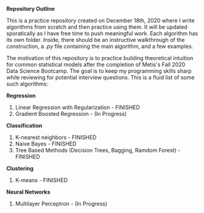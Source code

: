 **Repository Outline** 

This is a practice repository created on December 18th, 2020 where I write algorithms from scratch and then practice using them. It will be updated sporatically as I have free time to push meaningful work. Each algorithm has its own folder. Inside, there should be an instructive walkthrough of the construction, a *.py* file containing the main algorithm, and a few examples.

The motivation of this repository is to practice building theoretical intuition for common statistical models after the completion of Metis's Fall 2020 Data Science Bootcamp. The goal is to keep my programming skills sharp while reviewing for potential interview questions. This is a fluid list of some such algorithms:

**Regression**
1. Linear Regression with Regularization - FINISHED
2. Gradient Boosted Regression - (In Progress)

**Classification**
1. K-nearest neighbors - FINISHED
2. Naive Bayes - FINISHED
3. Tree Based Methods (Decision Trees, Bagging, Ramdom Forest) - FINISHED

**Clustering**
1. K-means - FINISHED

**Neural Networks**
1. Multilayer Perceptron - (In Progress)
